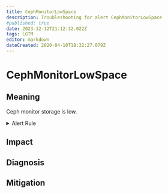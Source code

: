 ```yaml
---
title: CephMonitorLowSpace
description: Troubleshooting for alert CephMonitorLowSpace
#published: true
date: 2023-12-12T21:12:32.022Z
tags: LGTM
editor: markdown
dateCreated: 2020-04-10T18:32:27.079Z
---
```


# CephMonitorLowSpace

## Meaning
[//]: # "Short paragraph that explains what the alert means"
Ceph monitor storage is low.

<details>
  <summary>Alert Rule</summary>

  ```yaml
alert: CephMonitorLowSpace
expr: ceph_monitor_avail_percent < 10
for: 2m
labels:
    severity: warning
annotations:
    summary: Ceph monitor low space (instance {{ $labels.instance }})
    description: |-
        Ceph monitor storage is low.
          VALUE = {{ $value }}
          LABELS = {{ $labels }}
    runbook: http://wiki.ringsq.io/runbook/CephMonitorLowSpace

  ```
</details>


## Impact
[//]: # "What could / will happen if the alert is not addressed"



## Diagnosis
[//]: # "Steps to take to identify the cause of the problem"



## Mitigation
[//]: # "The steps necessary to resolve the alert"
